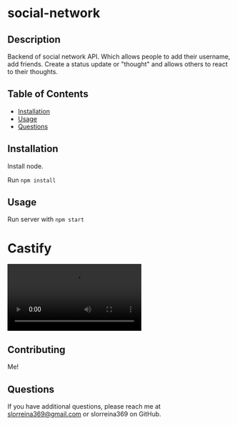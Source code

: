 # social-network

## Description

Backend of social network API. Which allows people to add their username, add friends. Create a status update or "thought" and allows others to react to their thoughts.

## Table of Contents

* [Installation](#Installation)
* [Usage](#Usage)
* [Questions](#Questions)

## Installation

Install node. 

Run `npm install`

## Usage

Run server with `npm start`

# Castify

![walkthrough](./Social-Network.mp4)

## Contributing 

Me!

## Questions

If you have additional questions, please reach me at slorreina369@gmail.com or slorreina369 on GitHub.